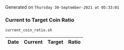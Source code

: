Generated on `Thursday 30-September-2021 at 05:33:01`

### Current to Target Coin Ratio
`current_coin_ratio.sh`

Date|Current|Target|Ratio
---|---|---|---
